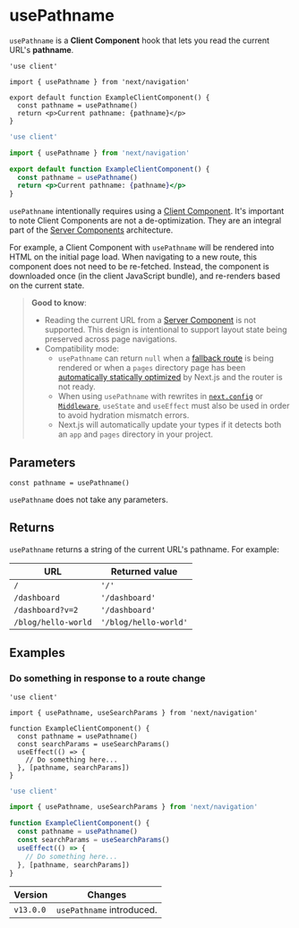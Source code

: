 # usePathname

`usePathname` is a **Client Component** hook that lets you read the current URL's **pathname**.

```tsx filename="app/example-client-component.tsx" switcher
'use client'

import { usePathname } from 'next/navigation'

export default function ExampleClientComponent() {
  const pathname = usePathname()
  return <p>Current pathname: {pathname}</p>
}
```

```jsx filename="app/example-client-component.js" switcher
'use client'

import { usePathname } from 'next/navigation'

export default function ExampleClientComponent() {
  const pathname = usePathname()
  return <p>Current pathname: {pathname}</p>
}
```

`usePathname` intentionally requires using a [Client Component](/docs/app/getting-started/server-and-client-components.md). It's important to note Client Components are not a de-optimization. They are an integral part of the [Server Components](/docs/app/getting-started/server-and-client-components.md) architecture.

For example, a Client Component with `usePathname` will be rendered into HTML on the initial page load. When navigating to a new route, this component does not need to be re-fetched. Instead, the component is downloaded once (in the client JavaScript bundle), and re-renders based on the current state.

> **Good to know**:
>
> * Reading the current URL from a [Server Component](/docs/app/getting-started/server-and-client-components.md) is not supported. This design is intentional to support layout state being preserved across page navigations.
> * Compatibility mode:
>   * `usePathname` can return `null` when a [fallback route](/docs/pages/api-reference/functions/get-static-paths.md#fallback-true) is being rendered or when a `pages` directory page has been [automatically statically optimized](/docs/pages/building-your-application/rendering/automatic-static-optimization.md) by Next.js and the router is not ready.
>   * When using `usePathname` with rewrites in [`next.config`](/docs/app/api-reference/config/next-config-js/rewrites.md) or [`Middleware`](/docs/app/api-reference/file-conventions/middleware.md), `useState` and `useEffect` must also be used in order to avoid hydration mismatch errors.
>   * Next.js will automatically update your types if it detects both an `app` and `pages` directory in your project.

## Parameters

```tsx
const pathname = usePathname()
```

`usePathname` does not take any parameters.

## Returns

`usePathname` returns a string of the current URL's pathname. For example:

| URL                 | Returned value        |
| ------------------- | --------------------- |
| `/`                 | `'/'`                 |
| `/dashboard`        | `'/dashboard'`        |
| `/dashboard?v=2`    | `'/dashboard'`        |
| `/blog/hello-world` | `'/blog/hello-world'` |

## Examples

### Do something in response to a route change

```tsx filename="app/example-client-component.tsx" switcher
'use client'

import { usePathname, useSearchParams } from 'next/navigation'

function ExampleClientComponent() {
  const pathname = usePathname()
  const searchParams = useSearchParams()
  useEffect(() => {
    // Do something here...
  }, [pathname, searchParams])
}
```

```jsx filename="app/example-client-component.js" switcher
'use client'

import { usePathname, useSearchParams } from 'next/navigation'

function ExampleClientComponent() {
  const pathname = usePathname()
  const searchParams = useSearchParams()
  useEffect(() => {
    // Do something here...
  }, [pathname, searchParams])
}
```

| Version   | Changes                   |
| --------- | ------------------------- |
| `v13.0.0` | `usePathname` introduced. |
